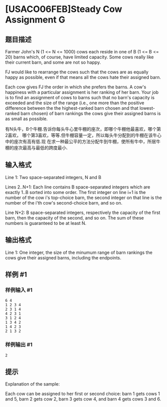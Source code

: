 # [USACO06FEB]Steady Cow Assignment G

## 题目描述

Farmer John's N (1 <= N <= 1000) cows each reside in one of B (1 <= B <= 20) barns which, of course, have limited capacity. Some cows really like their current barn, and some are not so happy.

FJ would like to rearrange the cows such that the cows are as equally happy as possible, even if that means all the cows hate their assigned barn.


Each cow gives FJ the order in which she prefers the barns.  A cow's happiness with a particular assignment is her ranking of her barn. Your job is to find an assignment of cows to barns such that no barn's capacity is exceeded and the size of the range (i.e., one more than the positive difference between the the highest-ranked barn chosen and that lowest-ranked barn chosen) of barn rankings the cows give their assigned barns is as small as possible.

有N头牛，B个牛棚.告诉你每头牛心里牛棚的座次，即哪个牛棚他最喜欢，哪个第2喜欢， 哪个第3喜欢，等等.但牛棚容量一定，所以每头牛分配到的牛棚在该牛心中的座次有高有低.现 在求一种最公平的方法分配牛到牛棚，使所有牛中，所居牛棚的座次最高与最低的跨度最小.


## 输入格式

Line 1: Two space-separated integers, N and B


Lines 2..N+1: Each line contains B space-separated integers which are exactly 1..B sorted into some order. The first integer on line i+1 is the number of the cow i's top-choice barn, the second integer on that line is the number of the i'th cow's second-choice barn, and so on.


Line N+2: B space-separated integers, respectively the capacity of the first barn, then the capacity of the second, and so on. The sum of these numbers is guaranteed to be at least N.


## 输出格式

Line 1: One integer, the size of the minumum range of barn rankings the cows give their assigned barns, including the endpoints.


## 样例 #1

### 样例输入 #1
```
6 4
1 2 3 4
2 3 1 4
4 2 3 1
3 1 2 4
1 3 4 2
1 4 2 3
2 1 3 2
```

### 样例输出 #1

```
2
```

## 提示

Explanation of the sample:




Each cow can be assigned to her first or second choice: barn 1 gets cows 1 and 5, barn 2 gets cow 2, barn 3 gets cow 4, and barn 4 gets cows 3 and 6.

